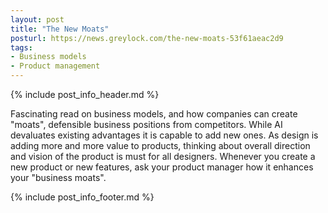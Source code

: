 ```yaml
---
layout: post
title: "The New Moats"
posturl: https://news.greylock.com/the-new-moats-53f61aeac2d9
tags:
- Business models
- Product management
---
```


{% include post_info_header.md %}

Fascinating read on business models, and how companies can create "moats", defensible business positions from competitors. While AI devaluates existing advantages it is capable to add new ones. As design is adding more and more value to products, thinking about overall direction and vision of the product is must for all designers. Whenever you create a new product or new features, ask your product manager how it enhances your "business moats".

<!--more-->
{% include post_info_footer.md %}
